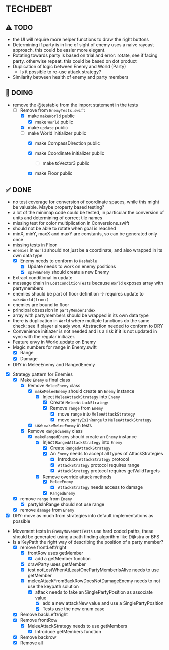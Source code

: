 # TECHDEBT

## ⚠️ TODO
- the UI will require more helper functions to draw the right buttons
- Determining if party is in line of sight of enemy uses a naive raycast approach. this could be easier more elegant.
- Rotating towards party is based on trial and error: rotate, see if facing party. otherwise repeat. this could be based on dot product
- Duplication of logic between Enemy and World (Party)
    - Is it possible to re-use attack strategy?
- Similarity between health of enemy and party members

## 🚧 DOING
- remove the @testable from the import statement in the tests
    - [ ] Remove from `EnemyTests.swift`
        - [X] make `makeWorld` public
            - [X] make `World` public
        - [X] make `update` public
        - [ ] make World initializer public
            - [X] make CompassDirection public
            - [X] make Coordinate initializer public
                - [ ] make toVector3 public
            - [X] make Floor public
            


## ✅ DONE
- no test coverage for conversion of coordinate spaces, while this might be valuable. Maybe property based testing?
- a lot of the minimap code could be tested, in particular the conversion of units and determining of correct tile names
- missing test for color multiplication in Conversions.swift
- should not be able to rotate when goal is reached
- minX, minY, maxX and maxY are constants, so can be generated only once
- missing tests in Floor
- `enemies` in `World` should not just be a coordinate, and also wrapped in its own data type
    - [X] Enemy needs to conform to `Hashable`
        - [X] Update needs to work on enemy positions
        - [X] `spawnEnemy` should create a new Enemy
- Extract conditional in update
- message chain in `LostConditionTests` because `World` exposes array with partymembers
- enemies should be part of floor definition -> requires update to `makeWorld(from:)`
- enemies are bound to floor
- principal obsession in `partyMemberIndex`
- array with partymembers should be wrapped in its own data type
- there is duplication in `World` where multiple functions do the same check: see if player already won. Abstraction needed to conform to DRY
- Convenience initiazer is not needed and is a risk if it is not updated in sync with the regular initiazer.
- Feature envy in World.update on Enemy
- Magic numbers for range in Enemy.swift
    - [X] Range
    - [X] Damage
- DRY in MeleeEnemy and RangedEnemy
- [X] Strategy pattern for Enemies
    - [X] Make `Enemy` a final class
        - [X] Remove `MeleeEnemy` class
            - [X] `makeMeleeEnemy` should create an `Enemy` instance
                - [X] Inject `MeleeAttackStrategy` into `Enemy`
                    - [X] Create `MeleeAttackStrategy`
                    - [X] Remove `range` from `Enemy`
                        - [X] move `range` into `MeleeAttackStrategy`
                        - [X] move `partyIsInRange` to `MeleeAttackStrategy`
            - [X] use `makeMeleeEnemy` in tests
        - [X] Remove `RangedEnemy` class
            - [X] `makeRangedEnemy` should create an `Enemy` instance
                - [X] Inject `RangedAttackStrategy` into `Enemy`
                    - [X] Create `RangedAttackStrategy`
                    - [X] An `Enemy` needs to accept all types of AttackStrategies
                        - [X] Introduce `AttackStrategy` protocol
                        - [X] `AttackStrategy` protocol requires range
                        - [X] `AttackStrategy` protocol requires getValidTargets
                - [X] Remove override attack methods
                    - [X] `MeleeEnemy`
                        - [X] `AttackStrategy` needs access to damage
                    - [X] `RangedEnemy`
    - [X] remove `range` from `Enemy`
        - [X] partyIsInRange should not use range
    - [X] remove `damage` from `Enemy`
- [X] DRY: move as much from strategies into default implementations as possible
- Movement tests in `EnemyMovementTests` use hard coded paths, these should be generated using a path finding algorithm like Dijkstra or BFS
- Is a KeyPath the right way of describing the position of a party member?
    - [X] remove frontLeft/right
        - [X] frontRow uses getMember 
            - [X] add a getMember function
        - [X] drawParty uses getMember
        - [X] test notLostWhenAtLeastOnePartyMemberIsAlive needs to use getMember
        - [X]  meleeAttackFromBackRowDoesNotDamageEnemy needs to not use the keypath solution
            - [X] attack needs to take an SinglePartyPosition as associate value
                - [X] add a new attackNew value and use a SinglePartyPosition
                - [X] Tests use the new enum case
    - [X] Remove backLeft/right
    - [X] Remove frontRow
        - [X] MeleeAttackStrategy needs to use getMembers
            - [X] Introduce getMembers function
    - [X] Remove backrow
    - [X] Remove all

